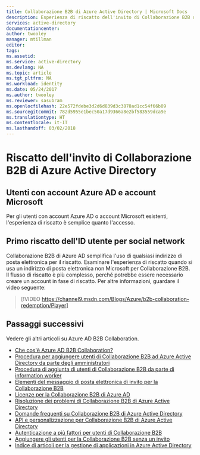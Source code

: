 ```yaml
---
title: Collaborazione B2B di Azure Active Directory | Microsoft Docs
description: Esperienza di riscatto dell'invito di Collaborazione B2B di Azure Active Directory
services: active-directory
documentationcenter: 
author: twooley
manager: mtillman
editor: 
tags: 
ms.assetid: 
ms.service: active-directory
ms.devlang: NA
ms.topic: article
ms.tgt_pltfrm: NA
ms.workload: identity
ms.date: 05/24/2017
ms.author: twooley
ms.reviewer: sasubram
ms.openlocfilehash: 22e572fdebe3d2d6d839d3c3878ad1cc54f66b09
ms.sourcegitcommit: 782d5955e1bec50a17d9366a8e2bf583559dca9e
ms.translationtype: HT
ms.contentlocale: it-IT
ms.lasthandoff: 03/02/2018
---
```

# <a name="azure-active-directory-b2b-collaboration-invitation-redemption"></a>Riscatto dell'invito di Collaborazione B2B di Azure Active Directory

## <a name="azure-ad-and-microsoft-account-users"></a>Utenti con account Azure AD e account Microsoft
Per gli utenti con account Azure AD o account Microsoft esistenti, l'esperienza di riscatto è semplice quanto l'accesso.

## <a name="social-id-user-first-time-redemption"></a>Primo riscatto dell'ID utente per social network
Collaborazione B2B di Azure AD semplifica l'uso di qualsiasi indirizzo di posta elettronica per il riscatto. Esaminare l'esperienza di riscatto quando si usa un indirizzo di posta elettronica non Microsoft per Collaborazione B2B. Il flusso di riscatto è più complesso, perché potrebbe essere necessario creare un account in fase di riscatto. Per altre informazioni, guardare il video seguente:

> [!VIDEO https://channel9.msdn.com/Blogs/Azure/b2b-collaboration-redemption/Player]
> 

## <a name="next-steps"></a>Passaggi successivi

Vedere gli altri articoli su Azure AD B2B Collaboration.

* [Che cos'è Azure AD B2B Collaboration?](active-directory-b2b-what-is-azure-ad-b2b.md)
* [Procedura per aggiungere utenti di Collaborazione B2B ad Azure Active Directory da parte degli amministratori](active-directory-b2b-admin-add-users.md)
* [Procedura di aggiunta di utenti di Collaborazione B2B da parte di information worker](active-directory-b2b-iw-add-users.md)
* [Elementi del messaggio di posta elettronica di invito per la Collaborazione B2B](active-directory-b2b-invitation-email.md)
* [Licenze per la Collaborazione B2B di Azure AD](active-directory-b2b-licensing.md)
* [Risoluzione dei problemi di Collaborazione B2B di Azure Active Directory](active-directory-b2b-troubleshooting.md)
* [Domande frequenti su Collaborazione B2B di Azure Active Directory](active-directory-b2b-faq.md)
* [API e personalizzazione per Collaborazione B2B di Azure Active Directory](active-directory-b2b-api.md)
* [Autenticazione a più fattori per utenti di Collaborazione B2B](active-directory-b2b-mfa-instructions.md)
* [Aggiungere gli utenti per la Collaborazione B2B senza un invito](active-directory-b2b-add-user-without-invite.md)
* [Indice di articoli per la gestione di applicazioni in Azure Active Directory](active-directory-apps-index.md)
